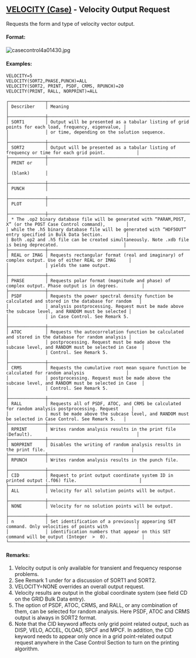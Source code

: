 ## [VELOCITY (Case)](https://nexus.hexagon.com/documentationcenter/bundle/MSC_Nastran_2022.4/page/Nastran_Combined_Book/qrg/casecontrol4a/TOC.VELOCITY.Case.xhtml) - Velocity Output Request

Requests the form and type of velocity vector output.

#### Format:

![casecontrol4a01430.jpg](https://help-be.hexagonmi.com/bundle/MSC_Nastran_2022.4/page/Nastran_Combined_Book/qrg/casecontrol4a/../../../assets/casecontrol4a01430.jpg?_LANG=enus)  

#### Examples:

```nastran
VELOCITY=5
VELOCITY(SORT2,PHASE,PUNCH)=ALL
VELOCITY(SORT2, PRINT, PSDF, CRMS, RPUNCH)=20
VELOCITY(PRINT, RALL, NORPRINT)=ALL
```

```text
┌──────────────┬────────────────────────────────────────────────────────────────────────────────────────────────────┐
│ Describer    │ Meaning                                                                                            │
├──────────────┼────────────────────────────────────────────────────────────────────────────────────────────────────┤
│ SORT1        │ Output will be presented as a tabular listing of grid points for each load, frequency, eigenvalue, │
│              │ or time, depending on the solution sequence.                                                       │
├──────────────┼────────────────────────────────────────────────────────────────────────────────────────────────────┤
│ SORT2        │ Output will be presented as a tabular listing of frequency or time for each grid point.            │
├──────────────┼────────────────────────────────────────────────────────────────────────────────────────────────────┤
│ PRINT or     │                                                                                                    │
│ (blank)      │                                                                                                    │
├──────────────┼────────────────────────────────────────────────────────────────────────────────────────────────────┤
│ PUNCH        │                                                                                                    │
├──────────────┼────────────────────────────────────────────────────────────────────────────────────────────────────┤
│ PLOT         │                                                                                                    │
├──────────────┼────────────────────────────────────────────────────────────────────────────────────────────────────┤
│ * The .op2 binary database file will be generated with “PARAM,POST, X” (or the POST Case Control command),        │
│ while the .h5 binary database file will be generated with “HDF5OUT” entry specified in Bulk Data Section.         │
│ Both .op2 and .h5 file can be created simultaneously. Note .xdb file is being deprecated.                         │
├──────────────┼────────────────────────────────────────────────────────────────────────────────────────────────────┤
│ REAL or IMAG │ Requests rectangular format (real and imaginary) of complex output. Use of either REAL or IMAG     │
│              │ yields the same output.                                                                            │
├──────────────┼────────────────────────────────────────────────────────────────────────────────────────────────────┤
│ PHASE        │ Requests polar format (magnitude and phase) of complex output. Phase output is in degrees.         │
├──────────────┼────────────────────────────────────────────────────────────────────────────────────────────────────┤
│ PSDF         │ Requests the power spectral density function be calculated and stored in the database for random   │
│              │ analysis postprocessing. Request must be made above the subcase level, and RANDOM must be selected │
│              │ in Case Control. See Remark 5.                                                                     │
├──────────────┼────────────────────────────────────────────────────────────────────────────────────────────────────┤
│ ATOC         │ Requests the autocorrelation function be calculated and stored in the database for random analysis │
│              │ postprocessing. Request must be made above the subcase level, and RANDOM must be selected in Case  │
│              │ Control. See Remark 5.                                                                             │
├──────────────┼────────────────────────────────────────────────────────────────────────────────────────────────────┤
│ CRMS         │ Requests the cumulative root mean square function be calculated for random analysis                │
│              │ postprocessing. Request must be made above the subcase level, and RANDOM must be selected in Case  │
│              │ Control. See Remark 5.                                                                             │
├──────────────┼────────────────────────────────────────────────────────────────────────────────────────────────────┤
│ RALL         │ Requests all of PSDF, ATOC, and CRMS be calculated for random analysis postprocessing. Request     │
│              │ must be made above the subcase level, and RANDOM must be selected in Case Control. See Remark 5.   │
├──────────────┼────────────────────────────────────────────────────────────────────────────────────────────────────┤
│ RPRINT       │ Writes random analysis results in the print file (Default).                                        │
├──────────────┼────────────────────────────────────────────────────────────────────────────────────────────────────┤
│ NORPRINT     │ Disables the writing of random analysis results in the print file.                                 │
├──────────────┼────────────────────────────────────────────────────────────────────────────────────────────────────┤
│ RPUNCH       │ Writes random analysis results in the punch file.                                                  │
├──────────────┼────────────────────────────────────────────────────────────────────────────────────────────────────┤
│ CID          │ Request to print output coordinate system ID in printed output (.f06) file.                        │
├──────────────┼────────────────────────────────────────────────────────────────────────────────────────────────────┤
│ ALL          │ Velocity for all solution points will be output.                                                   │
├──────────────┼────────────────────────────────────────────────────────────────────────────────────────────────────┤
│ NONE         │ Velocity for no solution points will be output.                                                    │
├──────────────┼────────────────────────────────────────────────────────────────────────────────────────────────────┤
│ n            │ Set identification of a previously appearing SET command. Only velocities of points with           │
│              │ identification numbers that appear on this SET command will be output (Integer  >  0).             │
└──────────────┴────────────────────────────────────────────────────────────────────────────────────────────────────┘
```

#### Remarks:

1. Velocity output is only available for transient and frequency response problems.
2. See Remark 1 under   for a discussion of SORT1 and SORT2.
3. VELOCITY=NONE overrides an overall output request.
4. Velocity results are output in the global coordinate system (see field CD on the GRID Bulk Data entry).
5. The option of PSDF, ATOC, CRMS, and RALL, or any combination of them, can be selected for random analysis. Here PSDF, ATOC and CRMS output is always in SORT2 format.
6. Note that the CID keyword affects only grid point related output, such as DISP, VELO, ACCEL, OLOAD, SPCF and MPCF. In addition, the CID keyword needs to appear only once in a grid point-related output request anywhere in the Case Control Section to turn on the printing algorithm.
